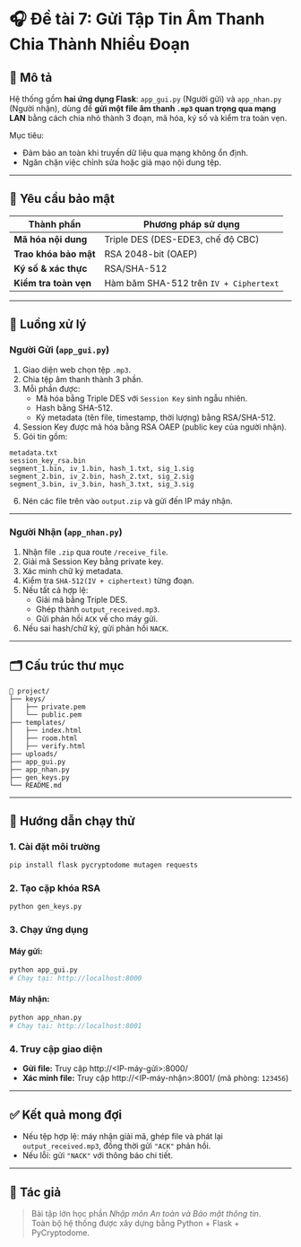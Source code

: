 
# 🎧 Đề tài 7: Gửi Tập Tin Âm Thanh Chia Thành Nhiều Đoạn

## 📘 Mô tả

Hệ thống gồm **hai ứng dụng Flask**: `app_gui.py` (Người gửi) và `app_nhan.py` (Người nhận), dùng để **gửi một file âm thanh `.mp3` quan trọng qua mạng LAN** bằng cách chia nhỏ thành 3 đoạn, mã hóa, ký số và kiểm tra toàn vẹn.

Mục tiêu:
- Đảm bảo an toàn khi truyền dữ liệu qua mạng không ổn định.
- Ngăn chặn việc chỉnh sửa hoặc giả mạo nội dung tệp.

---

## 🔐 Yêu cầu bảo mật

| Thành phần              | Phương pháp sử dụng                          |
|--------------------------|---------------------------------------------|
| **Mã hóa nội dung**      | Triple DES (DES-EDE3, chế độ CBC)           |
| **Trao khóa bảo mật**    | RSA 2048-bit (OAEP)                         |
| **Ký số & xác thực**     | RSA/SHA-512                                 |
| **Kiểm tra toàn vẹn**    | Hàm băm SHA-512 trên `IV + Ciphertext`      |

---

## 🧩 Luồng xử lý

### Người Gửi (`app_gui.py`)
1. Giao diện web chọn tệp `.mp3`.
2. Chia tệp âm thanh thành 3 phần.
3. Mỗi phần được:
   - Mã hóa bằng Triple DES với `Session Key` sinh ngẫu nhiên.
   - Hash bằng SHA-512.
   - Ký metadata (tên file, timestamp, thời lượng) bằng RSA/SHA-512.
4. Session Key được mã hóa bằng RSA OAEP (public key của người nhận).
5. Gói tin gồm:

```
metadata.txt  
session_key_rsa.bin  
segment_1.bin, iv_1.bin, hash_1.txt, sig_1.sig  
segment_2.bin, iv_2.bin, hash_2.txt, sig_2.sig  
segment_3.bin, iv_3.bin, hash_3.txt, sig_3.sig
```

6. Nén các file trên vào `output.zip` và gửi đến IP máy nhận.

---

### Người Nhận (`app_nhan.py`)
1. Nhận file `.zip` qua route `/receive_file`.
2. Giải mã Session Key bằng private key.
3. Xác minh chữ ký metadata.
4. Kiểm tra `SHA-512(IV + ciphertext)` từng đoạn.
5. Nếu tất cả hợp lệ:
   - Giải mã bằng Triple DES.
   - Ghép thành `output_received.mp3`.
   - Gửi phản hồi `ACK` về cho máy gửi.
6. Nếu sai hash/chữ ký, gửi phản hồi `NACK`.

---

## 🗂️ Cấu trúc thư mục

```
📁 project/
├── keys/
│   ├── private.pem
│   └── public.pem
├── templates/
│   ├── index.html
│   ├── room.html
│   ├── verify.html
├── uploads/
├── app_gui.py
├── app_nhan.py
├── gen_keys.py
└── README.md
```

---

## 🚀 Hướng dẫn chạy thử

### 1. Cài đặt môi trường
```bash
pip install flask pycryptodome mutagen requests
```

### 2. Tạo cặp khóa RSA
```bash
python gen_keys.py
```

### 3. Chạy ứng dụng

#### Máy gửi:
```bash
python app_gui.py
# Chạy tại: http://localhost:8000
```

#### Máy nhận:
```bash
python app_nhan.py
# Chạy tại: http://localhost:8001
```

### 4. Truy cập giao diện
- **Gửi file:** Truy cập http://<IP-máy-gửi>:8000/
- **Xác minh file:** Truy cập http://<IP-máy-nhận>:8001/ (mã phòng: `123456`)

---

## ✅ Kết quả mong đợi

- Nếu tệp hợp lệ: máy nhận giải mã, ghép file và phát lại `output_received.mp3`, đồng thời gửi `"ACK"` phản hồi.
- Nếu lỗi: gửi `"NACK"` với thông báo chi tiết.

---

## 📌 Tác giả

> Bài tập lớn học phần *Nhập môn An toàn và Bảo mật thông tin*.  
> Toàn bộ hệ thống được xây dựng bằng Python + Flask + PyCryptodome.
